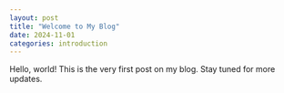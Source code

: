 ```yaml
---
layout: post
title: "Welcome to My Blog"
date: 2024-11-01
categories: introduction
---
```


Hello, world! This is the very first post on my blog. Stay tuned for more updates.
